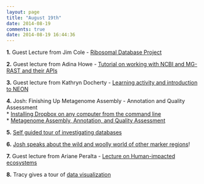 ```yaml
---
layout: page
title: "August 19th"
date: 2014-08-19
comments: true
date: 2014-08-19 16:44:36
---
```


**1.** Guest Lecture from Jim Cole - [Ribosomal Database Project](https://github.com/edamame-course/docs/blob/gh-pages/extra/Presentations/2014-08-19-Cole_EDAMAME_2014.pdf?raw=true)

**2.** Guest lecture from Adina Howe - [Tutorial on working with NCBI and MG-RAST and their APIs](http://adina-howe.readthedocs.org/en/latest/)

**3.** Guest lecture from Kathryn Docherty - [Learning activity and introduction to NEON](https://github.com/edamame-course/docs/blob/gh-pages/extra/Presentations/2014-08-19-Docherty_NEON.pdf?raw=true)

**4.** Josh: Finishing Up Metagenome Assembly - Annotation and Quality Assessment  
		* [Installing Dropbox on any computer from the command  line](https://edamame-course.github.io/docs/using_dropbox_on_your_ec2_machine.html)  
		* [Metagenome Assembly, Annotation, and Quality  Assessment](https://edamame-course.github.io/docs/metagenome_assembly_and_annotation.html)  

**5.** [Self guided tour of investigating databases](https://edamame-course.github.io/docs/database_questions.html)

**6.** [Josh speaks about the wild and woolly world of other marker regions]()!

**7.** Guest lecture from Ariane Peralta - [Lecture on Human-impacted ecosystems](https://github.com/edamame-course/docs/blob/gh-pages/extra/Presentations/2014-08-19-Peralta.pdf?raw=true)

**8.** Tracy gives a tour of [data visualization](https://github.com/edamame-course/docs/blob/gh-pages/extra/Presentations/2014-08-20-metagenomic_visualization.pdf?raw=true)